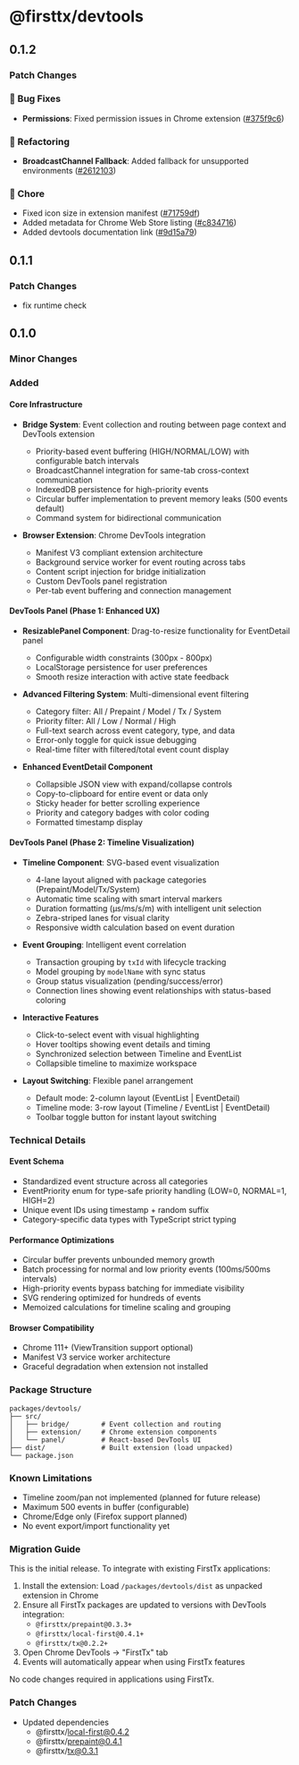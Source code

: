 # @firsttx/devtools

## 0.1.2

### Patch Changes

### 🐛 Bug Fixes

- **Permissions**: Fixed permission issues in Chrome extension ([#375f9c6](commit-hash))

### 🔄 Refactoring

- **BroadcastChannel Fallback**: Added fallback for unsupported environments ([#2612103](commit-hash))

### 🎨 Chore

- Fixed icon size in extension manifest ([#71759df](commit-hash))
- Added metadata for Chrome Web Store listing ([#c834716](commit-hash))
- Added devtools documentation link ([#9d15a79](commit-hash))

## 0.1.1

### Patch Changes

- fix runtime check

## 0.1.0

### Minor Changes

### Added

#### Core Infrastructure

- **Bridge System**: Event collection and routing between page context and DevTools extension
  - Priority-based event buffering (HIGH/NORMAL/LOW) with configurable batch intervals
  - BroadcastChannel integration for same-tab cross-context communication
  - IndexedDB persistence for high-priority events
  - Circular buffer implementation to prevent memory leaks (500 events default)
  - Command system for bidirectional communication

- **Browser Extension**: Chrome DevTools integration
  - Manifest V3 compliant extension architecture
  - Background service worker for event routing across tabs
  - Content script injection for bridge initialization
  - Custom DevTools panel registration
  - Per-tab event buffering and connection management

#### DevTools Panel (Phase 1: Enhanced UX)

- **ResizablePanel Component**: Drag-to-resize functionality for EventDetail panel
  - Configurable width constraints (300px - 800px)
  - LocalStorage persistence for user preferences
  - Smooth resize interaction with active state feedback

- **Advanced Filtering System**: Multi-dimensional event filtering
  - Category filter: All / Prepaint / Model / Tx / System
  - Priority filter: All / Low / Normal / High
  - Full-text search across event category, type, and data
  - Error-only toggle for quick issue debugging
  - Real-time filter with filtered/total event count display

- **Enhanced EventDetail Component**
  - Collapsible JSON view with expand/collapse controls
  - Copy-to-clipboard for entire event or data only
  - Sticky header for better scrolling experience
  - Priority and category badges with color coding
  - Formatted timestamp display

#### DevTools Panel (Phase 2: Timeline Visualization)

- **Timeline Component**: SVG-based event visualization
  - 4-lane layout aligned with package categories (Prepaint/Model/Tx/System)
  - Automatic time scaling with smart interval markers
  - Duration formatting (μs/ms/s/m) with intelligent unit selection
  - Zebra-striped lanes for visual clarity
  - Responsive width calculation based on event duration

- **Event Grouping**: Intelligent event correlation
  - Transaction grouping by `txId` with lifecycle tracking
  - Model grouping by `modelName` with sync status
  - Group status visualization (pending/success/error)
  - Connection lines showing event relationships with status-based coloring

- **Interactive Features**
  - Click-to-select event with visual highlighting
  - Hover tooltips showing event details and timing
  - Synchronized selection between Timeline and EventList
  - Collapsible timeline to maximize workspace

- **Layout Switching**: Flexible panel arrangement
  - Default mode: 2-column layout (EventList | EventDetail)
  - Timeline mode: 3-row layout (Timeline / EventList | EventDetail)
  - Toolbar toggle button for instant layout switching

### Technical Details

#### Event Schema

- Standardized event structure across all categories
- EventPriority enum for type-safe priority handling (LOW=0, NORMAL=1, HIGH=2)
- Unique event IDs using timestamp + random suffix
- Category-specific data types with TypeScript strict typing

#### Performance Optimizations

- Circular buffer prevents unbounded memory growth
- Batch processing for normal and low priority events (100ms/500ms intervals)
- High-priority events bypass batching for immediate visibility
- SVG rendering optimized for hundreds of events
- Memoized calculations for timeline scaling and grouping

#### Browser Compatibility

- Chrome 111+ (ViewTransition support optional)
- Manifest V3 service worker architecture
- Graceful degradation when extension not installed

### Package Structure

```
packages/devtools/
├── src/
│   ├── bridge/        # Event collection and routing
│   ├── extension/     # Chrome extension components
│   └── panel/         # React-based DevTools UI
├── dist/              # Built extension (load unpacked)
└── package.json
```

### Known Limitations

- Timeline zoom/pan not implemented (planned for future release)
- Maximum 500 events in buffer (configurable)
- Chrome/Edge only (Firefox support planned)
- No event export/import functionality yet

### Migration Guide

This is the initial release. To integrate with existing FirstTx applications:

1. Install the extension: Load `/packages/devtools/dist` as unpacked extension in Chrome
2. Ensure all FirstTx packages are updated to versions with DevTools integration:
   - `@firsttx/prepaint@0.3.3+`
   - `@firsttx/local-first@0.4.1+`
   - `@firsttx/tx@0.2.2+`
3. Open Chrome DevTools → "FirstTx" tab
4. Events will automatically appear when using FirstTx features

No code changes required in applications using FirstTx.

### Patch Changes

- Updated dependencies
  - @firsttx/local-first@0.4.2
  - @firsttx/prepaint@0.4.1
  - @firsttx/tx@0.3.1
